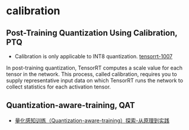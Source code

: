 # calibration
## Post-Training Quantization Using Calibration, PTQ
- Calibration is only applicable to INT8 quantization. [tensorrt-1007](https://docs.nvidia.com/deeplearning/tensorrt/archives/tensorrt-1070/developer-guide/index.html#enable_int8_c)

In post-training quantization, TensorRT computes a scale value for each tensor in the network. This process, called calibration, requires you to supply representative input data on which TensorRT runs the network to collect statistics for each activation tensor.

## Quantization-aware-training, QAT
- [量化感知训练（Quantization-aware-training）探索-从原理到实践](https://zhuanlan.zhihu.com/p/548174416)